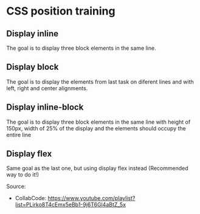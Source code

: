 # CSS position training

## Display inline
The goal is to display three block elements in the same line.

## Display block
The goal is to display the elements from last task on diferent lines and with left, right and center alignments.

## Display inline-block
The goal is to display three block elements in the same line with height of 150px, width of 25% of the display 
and the elements should occupy the entire line

## Display flex
Same goal as the last one, but using display flex instead (Recommended way to do it!)

Source:
- CollabCode: https://www.youtube.com/playlist?list=PLirko8T4cEmx5eBb1-9j6T6Gl4aBtZ_5x  